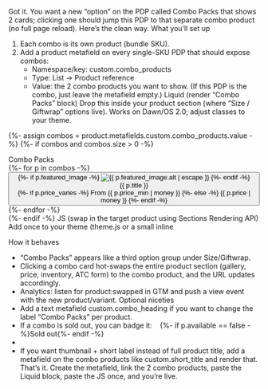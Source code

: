 Got it. You want a new “option” on the PDP called Combo Packs that shows 2 cards; clicking one should jump this PDP to that separate combo product (no full page reload). Here’s the clean way.
What you’ll set up
1. Each combo is its own product (bundle SKU).
2. Add a product metafield on every single-SKU PDP that should expose combos:
    * Namespace/key: custom.combo_products
    * Type: List → Product reference
    * Value: the 2 combo products you want to show.
(If this PDP is the combo, just leave the metafield empty.)
Liquid (render “Combo Packs” block)
Drop this inside your product section (where “Size / Giftwrap” options live). Works on Dawn/OS 2.0; adjust classes to your theme.

{%- assign combos = product.metafields.custom.combo_products.value -%}
{%- if combos and combos.size > 0 -%}
  <div id="ComboPacks" class="pdp-option-block">
    <div class="mb-2 text-sm font-medium">Combo Packs</div>
    <div class="grid grid-cols-2 gap-3">
      {%- for p in combos -%}
        <button
          type="button"
          class="js-cross-product block text-left border rounded overflow-hidden"
          data-url="{{ p.url }}"
          aria-label="{{ p.title | escape }}"
        >
          <div class="aspect-square overflow-hidden">
            {%- if p.featured_image -%}
              <img
                src="{{ p.featured_image | image_url: width: 480 }}"
                alt="{{ p.featured_image.alt | escape }}"
                loading="lazy"
                class="w-full h-full object-cover"
              >
            {%- endif -%}
          </div>
          <div class="p-3">
            <div class="text-xs text-neutral-600 line-clamp-2">{{ p.title }}</div>
            <div class="mt-1 text-sm font-semibold">
              {%- if p.price_varies -%}
                From {{ p.price_min | money }}
              {%- else -%}
                {{ p.price | money }}
              {%- endif -%}
            </div>
          </div>
        </button>
      {%- endfor -%}
    </div>
  </div>
{%- endif -%}
JS (swap in the target product using Sections Rendering API)
Add once to your theme (theme.js or a small inline <script>). Update SECTION_ID and TARGET_SELECTOR if your section IDs differ.

<script>
(() => {
  const SECTION_ID = 'main-product';          // your product section id
  const TARGET_SELECTOR = '#MainProduct';     // wrapper around the product section

  async function fetchSection(url) {
    const glue = url.includes('?') ? '&' : '?';
    const res = await fetch(`${url}${glue}section_id=${SECTION_ID}`, { credentials: 'same-origin' });
    if (!res.ok) throw new Error('Fetch failed');
    const html = await res.text();
    const doc = new DOMParser().parseFromString(html, 'text/html');
    const next = doc.querySelector(TARGET_SELECTOR);
    if (!next) throw new Error('Section not found');
    return { next, doc };
  }

  async function swapTo(url) {
    const { next, doc } = await fetchSection(url);
    const current = document.querySelector(TARGET_SELECTOR);
    current.replaceWith(next);

    history.replaceState({}, '', url); // keep shareable URL

    // Optional: update canonical
    const newCanon = doc.querySelector('link[rel="canonical"]');
    if (newCanon) {
      let canon = document.querySelector('link[rel="canonical"]');
      if (!canon) { canon = document.createElement('link'); canon.rel = 'canonical'; document.head.appendChild(canon); }
      canon.href = newCanon.href;
    }

    // Re-init product scripts if your theme needs it
    document.dispatchEvent(new CustomEvent('product:swapped'));
  }

  document.addEventListener('click', (e) => {
    const el = e.target.closest('.js-cross-product');
    if (!el) return;
    e.preventDefault();
    const url = el.dataset.url;
    if (!window.fetch) { location.href = url; return; } // old browser fallback
    el.disabled = true;
    swapTo(url).catch(() => location.href = url).finally(() => el.disabled = false);
  });
})();
</script>
How it behaves
* “Combo Packs” appears like a third option group under Size/Giftwrap.
* Clicking a combo card hot-swaps the entire product section (gallery, price, inventory, ATC form) to the combo product, and the URL updates accordingly.
* Analytics: listen for product:swapped in GTM and push a view event with the new product/variant.
Optional niceties
* Add a text metafield custom.combo_heading if you want to change the label “Combo Packs” per product.
* If a combo is sold out, you can badge it:    {%- if p.available == false -%}<span class="badge">Sold out</span>{%- endif -%}
*   
* If you want thumbnail + short label instead of full product title, add a metafield on the combo products like custom.short_title and render that.
That’s it. Create the metafield, link the 2 combo products, paste the Liquid block, paste the JS once, and you’re live.




